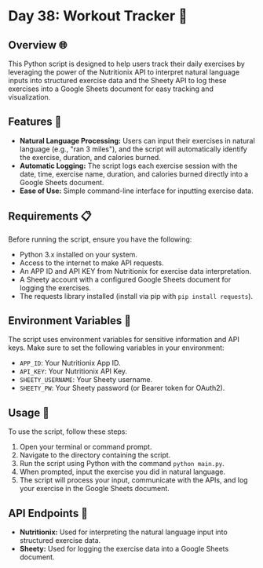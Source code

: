 # Day 38: Workout Tracker 📝

## Overview 🌐
This Python script is designed to help users track their daily exercises by leveraging the power of the Nutritionix API to interpret natural language inputs into structured exercise data and the Sheety API to log these exercises into a Google Sheets document for easy tracking and visualization.

## Features 🌟
- **Natural Language Processing:** Users can input their exercises in natural language (e.g., "ran 3 miles"), and the script will automatically identify the exercise, duration, and calories burned.
- **Automatic Logging:** The script logs each exercise session with the date, time, exercise name, duration, and calories burned directly into a Google Sheets document.
- **Ease of Use:** Simple command-line interface for inputting exercise data.

## Requirements 📋
Before running the script, ensure you have the following:
- Python 3.x installed on your system.
- Access to the internet to make API requests.
- An APP ID and API KEY from Nutritionix for exercise data interpretation.
- A Sheety account with a configured Google Sheets document for logging the exercises.
- The requests library installed (install via pip with `pip install requests`).

## Environment Variables 🔐
The script uses environment variables for sensitive information and API keys. Make sure to set the following variables in your environment:
- `APP_ID`: Your Nutritionix App ID.
- `API_KEY`: Your Nutritionix API Key.
- `SHEETY_USERNAME`: Your Sheety username.
- `SHEETY_PW`: Your Sheety password (or Bearer token for OAuth2).

## Usage 🚀
To use the script, follow these steps:
1. Open your terminal or command prompt.
2. Navigate to the directory containing the script.
3. Run the script using Python with the command `python main.py`.
4. When prompted, input the exercise you did in natural language.
5. The script will process your input, communicate with the APIs, and log your exercise in the Google Sheets document.

## API Endpoints 📡
- **Nutritionix:** Used for interpreting the natural language input into structured exercise data.
- **Sheety:** Used for logging the exercise data into a Google Sheets document.
